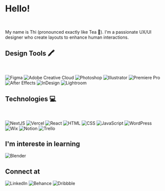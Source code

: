 # Hello!
<br/>
<p>My name is Thi (pronounced exactly like Tea &#127861;). I&#39;m a passionate UX/UI designer who create layouts to enhance human interactions.</p>

## Design Tools &#128397;
<br/>
<p align="left">
<img alt="Figma" src="https://img.shields.io/badge/Figma-F24E1E?style=for-the-badge&logo=figma&logoColor=white" />
<img alt="Adobe Creative Cloud" src="https://img.shields.io/badge/Adobe%20Creative%20Cloud-DA1F26?style=for-the-badge&logo=Adobe%20Creative%20Cloud&logoColor=white" />
<img alt="Photoshop" src="https://img.shields.io/badge/Adobe%20Photoshop-31A8FF?style=for-the-badge&logo=Adobe%20Photoshop&logoColor=black" />
<img alt="Illustrator" src="https://img.shields.io/badge/Adobe%20Illustrator-FF9A00?style=for-the-badge&logo=adobe%20illustrator&logoColor=white" />
<img alt="Premiere Pro" src="https://img.shields.io/badge/Adobe%20Premiere%20Pro-9999FF?style=for-the-badge&logo=Adobe%20Premiere%20Pro&logoColor=white" /><img alt="After Effects" src="https://img.shields.io/badge/Adobe%20after%20affects-CF96FD?style=for-the-badge&logo=Adobe%20after%20effects&logoColor=393665" />
<img alt="InDesign" src="https://img.shields.io/badge/Adobe%20InDesign-FF3366?style=for-the-badge&logo=Adobe%20InDesign&logoColor=white" />
<img alt="Lightroom" src="https://img.shields.io/badge/Adobe%20Lightroom-31A8FF?style=for-the-badge&logo=Adobe%20Lightroom&logoColor=white" /> 

</p>

## Technologies &#128187;
<br/>
<p align="left">
<img alt="NextJS" src="https://img.shields.io/badge/next.js-000000?style=for-the-badge&logo=nextdotjs&logoColor=white" />
<img alt="Vercel" src="https://img.shields.io/badge/Vercel-000000?style=for-the-badge&logo=vercel&logoColor=white" /> 
<img alt="React" src="https://img.shields.io/badge/React-20232A?style=for-the-badge&logo=react&logoColor=61DAFB" /> 
<img alt="HTML" src="https://img.shields.io/badge/HTML5-E34F26?style=for-the-badge&logo=html5&logoColor=white" /> 
<img alt="CSS" src="https://img.shields.io/badge/CSS3-1572B6?style=for-the-badge&logo=css3&logoColor=white" /> 
<img alt="JavaScript" src="https://img.shields.io/badge/JavaScript-323330?style=for-the-badge&logo=javascript&logoColor=F7DF1E" /> 
<img alt="WordPress" src="https://img.shields.io/badge/Wordpress-21759B?style=for-the-badge&logo=wordpress&logoColor=white" /> 
<img alt="Wix" src="https://img.shields.io/badge/Wix-000?style=for-the-badge&logo=wix&logoColor=white" />
<img alt="Notion" src="https://img.shields.io/badge/Notion-000000?style=for-the-badge&logo=notion&logoColor=white" />
<img alt="Trello" src="https://img.shields.io/badge/Trello-0052CC?style=for-the-badge&logo=trello&logoColor=white" />
 </p>

## I'm intereste in learning 
<p align="left">
<img alt="Blender" src="https://img.shields.io/badge/blender-%23F5792A.svg?style=for-the-badge&logo=blender&logoColor=white" />
 </p>

## Connect at
<p align="left">
<img alt="LinkedIn" src="https://img.shields.io/badge/LinkedIn-0077B5?style=for-the-badge&logo=linkedin&logoColor=white" />
<img alt="Behance" src="https://img.shields.io/badge/Behance-0054F7?style=for-the-badge&logo=behance&logoColor=white" />
<img alt="Dribbble" src="https://img.shields.io/badge/Dribbble-EA4C89?style=for-the-badge&logo=dribbble&logoColor=white" />
 </p>

<!-- <img alt="Github statistic" src="https://github-readme-stats.vercel.app/api/top-langs/?username={mthinguyen}" /> -->

 



























<!--
**mthinguyen/mthinguyen** is a ✨ _special_ ✨ repository because its `README.md` (this file) appears on your GitHub profile.

Here are some ideas to get you started:

- 🔭 I’m currently working on ...
- 🌱 I’m currently learning ...
- 👯 I’m looking to collaborate on ...
- 🤔 I’m looking for help with ...
- 💬 Ask me about ...
- 📫 How to reach me: ...
- 😄 Pronouns: ...
- ⚡ Fun fact: ...
-->

